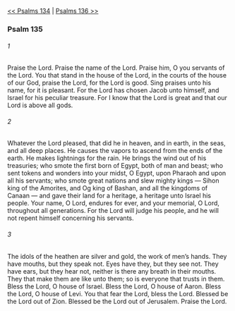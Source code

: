 [<< Psalms 134](Psalms%20134)  |  [Psalms 136 >>](Psalms%20136)

### Psalm 135
###### 1
Praise the Lord. Praise the name of the Lord. Praise him, O you servants of the Lord. You that stand in the house of the Lord, in the courts of the house of our God, praise the Lord, for the Lord is good. Sing praises unto his name, for it is pleasant. For the Lord has chosen Jacob unto himself, and Israel for his peculiar treasure. For I know that the Lord is great and that our Lord is above all gods.

###### 2
Whatever the Lord pleased, that did he in heaven, and in earth, in the seas, and all deep places. He causes the vapors to ascend from the ends of the earth. He makes lightnings for the rain. He brings the wind out of his treasuries; who smote the first born of Egypt, both of man and beast; who sent tokens and wonders into your midst, O Egypt, upon Pharaoh and upon all his servants; who smote great nations and slew mighty kings — Sihon king of the Amorites, and Og king of Bashan, and all the kingdoms of Canaan — and gave their land for a heritage, a heritage unto Israel his people. Your name, O Lord, endures for ever, and your memorial, O Lord, throughout all generations. For the Lord will judge his people, and he will not repent himself concerning his servants.

###### 3
The idols of the heathen are silver and gold, the work of men’s hands. They have mouths, but they speak not. Eyes have they, but they see not. They have ears, but they hear not, neither is there any breath in their mouths. They that make them are like unto them; so is everyone that trusts in them. Bless the Lord, O house of Israel. Bless the Lord, O house of Aaron. Bless the Lord, O house of Levi. You that fear the Lord, bless the Lord. Blessed be the Lord out of Zion. Blessed be the Lord out of Jerusalem. Praise the Lord.
